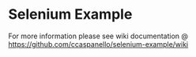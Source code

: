 Selenium Example
===============


For more information please see wiki documentation @ https://github.com/ccaspanello/selenium-example/wiki
